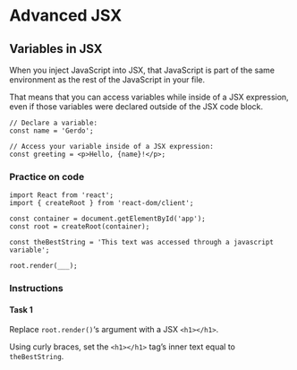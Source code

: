 # Advanced JSX
## Variables in JSX

When you inject JavaScript into JSX, that JavaScript is part of the same environment as the rest of the JavaScript in your file.

That means that you can access variables while inside of a JSX expression, even if those variables were declared outside of the JSX code block.

    // Declare a variable:
    const name = 'Gerdo';

    // Access your variable inside of a JSX expression:
    const greeting = <p>Hello, {name}!</p>;

### Practice on code
    import React from 'react';
    import { createRoot } from 'react-dom/client';

    const container = document.getElementById('app');
    const root = createRoot(container);

    const theBestString = 'This text was accessed through a javascript variable';

    root.render(___);

### Instructions

#### Task 1

Replace `root.render()`‘s argument with a JSX `<h1></h1>`.

Using curly braces, set the `<h1></h1>` tag’s inner text equal to `theBestString`.
